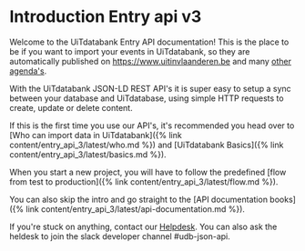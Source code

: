---
---

# Introduction Entry api v3

Welcome to the UiTdatabank Entry API documentation! This is the place to be if you want to import your events in UiTdatabank, so they are automatically published on https://www.uitinvlaanderen.be and many [other agenda's](https://www.publiq.be/nl/publicatiekanalen).

With the UiTdatabank JSON-LD REST API's it is super easy to setup a sync between your database and UiTdatabase, using simple HTTP requests to create, update or delete content.

If this is the first time you use our API's, it's recommended you head over to [Who can import data in UiTdatabank]({% link content/entry_api_3/latest/who.md %}) and [UiTdatabank Basics]({% link content/entry_api_3/latest/basics.md %}).

When you start a new project, you will have to follow the predefined [flow from test to production]({% link content/entry_api_3/latest/flow.md %}).

You can also skip the intro and go straight to the [API documentation books]({% link content/entry_api_3/latest/api-documentation.md %}).

If you're stuck on anything, contact our [Helpdesk](vragen@uitdatabank.be). You can also ask the heldesk to join the slack developer channel #udb-json-api.
